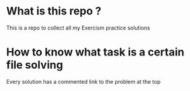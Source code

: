 # What is this repo ?
This is a repo to collect all my Exercism practice solutions
# How to know what task is a certain file solving
Every solution has a commented link to the problem at the top
